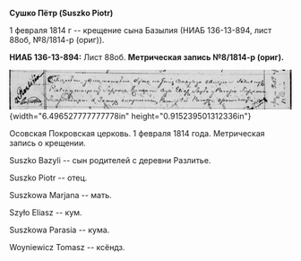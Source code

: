 **Сушко Пётр (Suszko Piotr)**

1 февраля 1814 г -- крещение сына Базылия (НИАБ 136-13-894, лист 88об,
№8/1814-р (ориг)).

**НИАБ 136-13-894:** Лист 88об. **Метрическая запись №8/1814-р (ориг).**

![](./media/291ac57331a816b44269522174e2f4edf0da22ab.png){width="6.496527777777778in"
height="0.915239501312336in"}

Осовская Покровская церковь. 1 февраля 1814 года. Метрическая запись о
крещении.

Suszko Bazyli -- сын родителей с деревни Разлитье.

Suszko Piotr -- отец.

Suszkowa Marjana -- мать.

Szyło Eliasz -- кум.

Suszkowa Parasia -- кума.

Woyniewicz Tomasz -- ксёндз.
